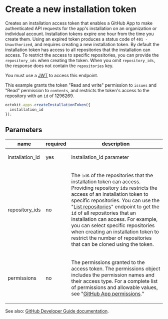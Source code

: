 # Create a new installation token

Creates an installation access token that enables a GitHub App to make authenticated API requests for the app's installation on an organization or individual account. Installation tokens expire one hour from the time you create them. Using an expired token produces a status code of `401 - Unauthorized`, and requires creating a new installation token. By default the installation token has access to all repositories that the installation can access. To restrict the access to specific repositories, you can provide the `repository_ids` when creating the token. When you omit `repository_ids`, the response does not contain the `repositories` key.

You must use a [JWT](https://developer.github.com/apps/building-github-apps/authenticating-with-github-apps/#authenticating-as-a-github-app) to access this endpoint.

This example grants the token "Read and write" permission to `issues` and "Read" permission to `contents`, and restricts the token's access to the repository with an `id` of 1296269.

```js
octokit.apps.createInstallationToken({
  installation_id
});
```

## Parameters

<table>
  <thead>
    <tr>
      <th>name</th>
      <th>required</th>
      <th>description</th>
    </tr>
  </thead>
  <tbody>
    <tr><td>installation_id</td><td>yes</td><td>

installation_id parameter

</td></tr>
<tr><td>repository_ids</td><td>no</td><td>

The `id`s of the repositories that the installation token can access. Providing repository `id`s restricts the access of an installation token to specific repositories. You can use the "[List repositories](https://developer.github.com/v3/apps/installations/#list-repositories)" endpoint to get the `id` of all repositories that an installation can access. For example, you can select specific repositories when creating an installation token to restrict the number of repositories that can be cloned using the token.

</td></tr>
<tr><td>permissions</td><td>no</td><td>

The permissions granted to the access token. The permissions object includes the permission names and their access type. For a complete list of permissions and allowable values, see "[GitHub App permissions](https://developer.github.com/apps/building-github-apps/creating-github-apps-using-url-parameters/#github-app-permissions)."

</td></tr>
  </tbody>
</table>

See also: [GitHub Developer Guide documentation](endpoint.documentationUrl).
